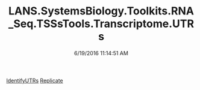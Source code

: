 ﻿---
title: LANS.SystemsBiology.Toolkits.RNA_Seq.TSSsTools.Transcriptome.UTRs
date: 6/19/2016 11:14:51 AM
---

[IdentifyUTRs](T-LANS.SystemsBiology.Toolkits.RNA_Seq.TSSsTools.Transcriptome.UTRs.IdentifyUTRs.html)
[Replicate](T-LANS.SystemsBiology.Toolkits.RNA_Seq.TSSsTools.Transcriptome.UTRs.Replicate.html)
